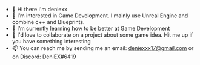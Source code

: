 - 👋 Hi there I'm deniexx
- 👀 I’m interested in Game Development. I mainly use Unreal Engine and combine c++ and Blueprints.
- 🌱 I’m currently learning how to be better at Game Development
- 💞️ I'd love to collaborate on a project about some game idea. Hit me up if you have something interesting
- 📫 You can reach me by sending me an email: deniexxx17@gmail.com or on Discord: DeniEX#6419
